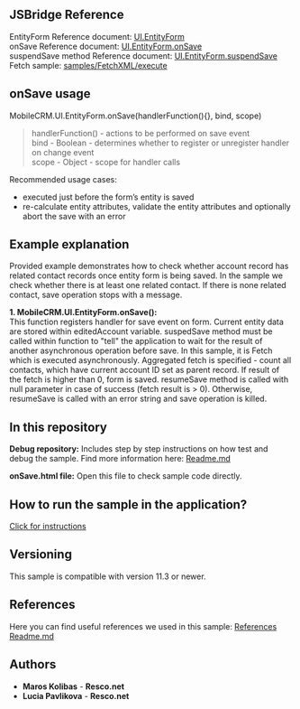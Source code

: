 ## JSBridge Reference

EntityForm Reference document: [UI.EntityForm](https://www.resco.net/javascript-bridge-reference/#MobileCRM_UI_EntityForm)
<br />onSave Reference document: [UI.EntityForm.onSave](https://www.resco.net/javascript-bridge-reference/#MobileCRM_UI_EntityForm_onSave)
<br />suspendSave method Reference document: [UI.EntityForm.suspendSave](https://www.resco.net/javascript-bridge-reference/#MobileCRM_UI_EntityForm_suspendSave)
<br />Fetch sample: [samples/FetchXML/execute](https://github.com/Resconet/JSBridge/tree/master/samples/FetchXml/Execute)

## onSave usage

MobileCRM.UI.EntityForm.onSave(handlerFunction(){}, bind, scope)

> handlerFunction() - actions to be performed on save event
<br /> bind - Boolean - determines whether to register or unregister handler on change event
<br />scope - Object - scope for handler calls

Recommended usage cases:
- executed just before the form’s entity is saved 
- re-calculate entity attributes, validate the entity attributes and optionally abort the save with an error

## Example explanation

Provided example demonstrates how to check whether account record has related contact records once entity form is being saved. In the sample we check whether there is at least one related contact. If there is none related contact, save operation stops with a message.

**1.	MobileCRM.UI.EntityForm.onSave():**
	<br />This function registers handler for save event on form. Current entity data are stored within editedAccount variable. suspedSave method must be called within function to "tell" the application to wait for the result of another asynchronous operation before save. In this sample, it is Fetch which is executed asynchronously. Aggregated fetch is specified - count all contacts, which have current account ID set as parent record. If result of the fetch is higher than 0, form is saved. resumeSave method is called with null parameter in case of success (fetch result is > 0). Otherwise, resumeSave is called with an error string and save operation is killed.

## In this repository
    
**Debug repository:**
Includes step by step instructions on how test and debug the sample.
Find more information here: [Readme.md](https://github.com/Resconet/JSBridge/blob/master/samples/UI/EntityForm/onSave/Debug/README.md)

**onSave.html file:**
Open this file to check sample code directly.

## How to run the sample in the application?

[Click for instructions](https://github.com/Resconet/JSBridge/tree/master/samples)

## Versioning

This sample is compatible with version 11.3 or newer.

## References

Here you can find useful references we used in this sample: [References Readme.md](https://github.com/Resconet/JSBridge/blob/master/README.md) 

## Authors

* **Maros Kolibas** - **Resco.net**
* **Lucia Pavlikova** - **Resco.net**
